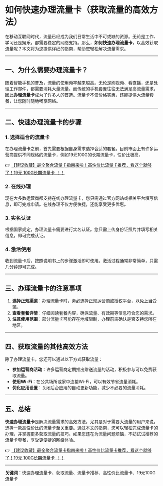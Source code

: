 # 如何快速办理流量卡（获取流量的高效方法）

在移动互联网时代，流量已经成为我们日常生活中不可或缺的资源。无论是工作、学习还是娱乐，都需要稳定的网络支持。那么，**如何快速办理流量卡**，以高效获取流量呢？本文将为您提供详细的指南，帮助您轻松解决流量需求。

---

## 一、为什么需要办理流量卡？

随着智能手机的普及，流量的使用频率越来越高。无论是刷视频、看直播，还是处理工作邮件，都需要消耗大量流量。而传统的手机套餐往往无法满足高流量需求，因此**办理流量卡**成为了许多人的首选。流量卡不仅价格实惠，还能提供大流量套餐，让您随时随地畅享网络。

---

## 二、快速办理流量卡的步骤

### 1. 选择适合的流量卡
在办理流量卡之前，首先需要根据自身需求选择合适的套餐。目前市面上有许多运营商提供不同规格的流量卡，例如19元100G的长期流量卡，性价比极高。

👉 [【建议收藏】最全聚合流量卡指南来啦！高性价比流量卡推荐，看这个就够了！19元 100G长期流量卡 ！！](https://bit.ly/Liuliangka)

### 2. 在线办理
现在大多数运营商都支持在线办理流量卡，您只需通过官方网站或相关平台填写信息，即可完成申请。在线办理不仅方便快捷，还能享受更多优惠。

### 3. 实名认证
根据国家规定，办理流量卡需要进行实名认证。您只需上传身份证照片并填写相关信息，即可完成认证。

### 4. 激活使用
收到流量卡后，按照说明书上的步骤激活即可使用。激活过程通常非常简单，只需几分钟即可完成。

---

## 三、办理流量卡的注意事项

1. **选择正规渠道**：办理流量卡时，务必选择正规运营商或授权平台，以免上当受骗。
2. **查看套餐详情**：仔细阅读套餐内容，确保流量、有效期等信息符合您的需求。
3. **注意使用范围**：部分流量卡可能存在地域限制，办理前需确认是否支持您所在地区。

---

## 四、获取流量的其他高效方法

除了办理流量卡，您还可以通过以下方式获取流量：
- **参加运营商活动**：许多运营商定期推出赠送流量的活动，积极参与可以免费获取流量。
- **使用Wi-Fi**：在公共场所或家中连接Wi-Fi，可以有效节省流量消耗。
- **优化应用设置**：关闭后台应用的自动更新功能，减少不必要的流量消耗。

---

## 五、总结

**快速办理流量卡**是解决流量需求的高效方法，尤其是对于需要大流量的用户来说，选择一款高性价比的流量卡至关重要。通过本文的指南，您可以轻松完成流量卡的办理，并掌握更多获取流量的技巧。如果您还在为流量问题烦恼，不妨试试推荐的流量卡套餐，享受更便捷的网络体验。

👉 [【建议收藏】最全聚合流量卡指南来啦！高性价比流量卡推荐，看这个就够了！19元 100G长期流量卡 ！！](https://bit.ly/Liuliangka)

---

**关键词**：快速办理流量卡、获取流量、流量卡推荐、高性价比流量卡、19元100G流量卡